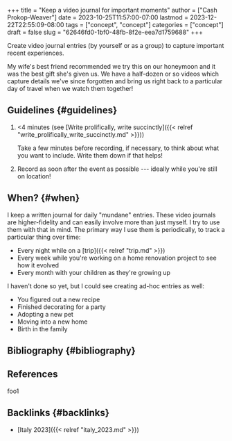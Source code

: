 +++
title = "Keep a video journal for important moments"
author = ["Cash Prokop-Weaver"]
date = 2023-10-25T11:57:00-07:00
lastmod = 2023-12-22T22:55:09-08:00
tags = ["concept", "concept"]
categories = ["concept"]
draft = false
slug = "62646fd0-1bf0-48fb-8f2e-eea7d1759688"
+++

Create video journal entries (by yourself or as a group) to capture important recent experiences.

My wife's best friend recommended we try this on our honeymoon and it was the best gift she's given us. We have a half-dozen or so videos which capture details we've since forgotten and bring us right back to a particular day of travel when we watch them together!


## Guidelines {#guidelines}

1.  &lt;4 minutes (see [Write prolifically, write succinctly]({{< relref "write_prolifically_write_succinctly.md" >}}))

    Take a few minutes before recording, if necessary, to think about what you want to include. Write them down if that helps!

2.  Record as soon after the event as possible --- ideally while you're still on location!


## When? {#when}

I keep a written journal for daily "mundane" entries. These video journals are higher-fidelity and can easily involve more than just myself. I try to use them with that in mind. The primary way I use them is periodically, to track a particular thing over time:

-   Every night while on a [trip]({{< relref "trip.md" >}})
-   Every week while you're working on a home renovation project to see how it evolved
-   Every month with your children as they're growing up

I haven't done so yet, but I could see creating ad-hoc entries as well:

-   You figured out a new recipe
-   Finished decorating for a party
-   Adopting a new pet
-   Moving into a new home
-   Birth in the family


## Bibliography {#bibliography}

## References

<style>.csl-entry{text-indent: -1.5em; margin-left: 1.5em;}</style><div class="csl-bib-body">
</div>

foo1


## Backlinks {#backlinks}

-   [Italy 2023]({{< relref "italy_2023.md" >}})
